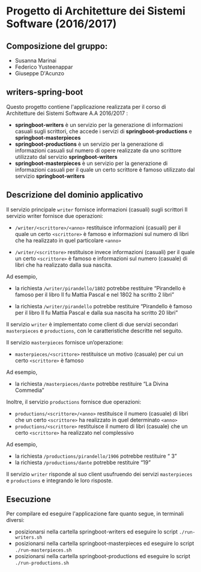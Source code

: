 # Progetto di Architetture dei Sistemi Software (2016/2017)

## Composizione del gruppo:
* Susanna Marinai
* Federico Yusteenappar
* Giuseppe D'Acunzo

## writers-spring-boot
Questo progetto contiene l'applicazione realizzata per il corso di Architetture dei Sistemi Software A.A 2016/2017 :
* **springboot-writers** è un servizio per la generazione di informazioni casuali sugli scrittori, che accede i servizi di **springboot-productions** e **springboot-masterpieces**
* **springboot-productions** è un servizio per la generazione di informazioni casuali sul numero di opere realizzate da uno scrittore utilizzato dal servizio **springboot-writers**
* **springboot-masterpieces** è un servizio per la generazione di informazioni casuali per il quale un certo scrittore è famoso utilizzato dal servizio **springboot-writers**

## Descrizione del dominio applicativo
Il servizio principale `writer` fornisce informazioni (casuali) sugli scrittori
Il servizio writer fornisce due operazioni:
* `/writer/<scrittore>/<anno>` restituisce informazioni (casuali) per il quale un certo `<scrittore>` è
famoso e informazioni sul numero di libri che ha realizzato in quel particolare `<anno>`

* `/writer/<scrittore>` restituisce invece informazioni (casuali) per il quale un certo `<scrittore>` è
famoso e informazioni sul numero (casuale) di libri che ha realizzato dalla sua nascita.

Ad esempio,
* la richiesta `/writer/pirandello/1802` potrebbe restituire “Pirandello è famoso per il libro Il fu
Mattia Pascal e nel 1802 ha scritto 2 libri”

* la richiesta `/writer/pirandello` potrebbe restituire “Pirandello è famoso per il libro Il fu Mattia Pascal e dalla sua nascita ha scritto 20 libri”

Il servizio `writer` è implementato come client di due servizi secondari `masterpieces` e `productions`, con le caratteristiche
descritte nel seguito.

Il servizio `masterpieces` fornisce un’operazione:
* `masterpieces/<scrittore>` restituisce un motivo (casuale) per cui un certo `<scrittore>` è famoso

Ad esempio,
* la richiesta `/masterpieces/dante` potrebbe restituire “La Divina Commedia”

Inoltre, il servizio `productions` fornisce due operazioni:

* `productions/<scrittore>/<anno>` restituisce il numero (casuale) di libri che un certo `<scrittore>` ha
realizzato in quel determinato `<anno>`
* `productions/<scrittore>` restituisce il numero di libri (casuale) che un certo `<scrittore>` ha realizzato nel complessivo

Ad esempio,
* la richiesta `/productions/pirandello/1906` potrebbe restituire “ 3”
* la richiesta `/productions/dante` potrebbe restituire “19”

Il servizio `writer` risponde al suo client usufruendo dei servizi `masterpieces` e `productions` e integrando le loro risposte.

## Esecuzione
Per compilare ed eseguire l'applicazione fare quanto segue, in terminali diversi:
* posizionarsi nella cartella springboot-writers ed eseguire lo script `./run-writers.sh` 
* posizionarsi nella cartella springboot-masterpieces ed eseguire lo script `./run-masterpieces.sh` 
* posizionarsi nella cartella springboot-productions ed eseguire lo script `./run-productions.sh` 
